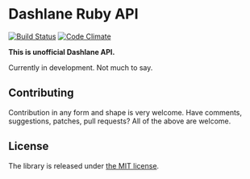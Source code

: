Dashlane Ruby API
=================

[![Build Status](https://travis-ci.org/detunized/dashlane-ruby.svg?branch=master)](https://travis-ci.org/detunized/dashlane-ruby)
[![Code Climate](https://codeclimate.com/github/detunized/dashlane-ruby/badges/gpa.svg)](https://codeclimate.com/github/detunized/dashlane-ruby)

**This is unofficial Dashlane API.**

Currently in development. Not much to say.


Contributing
------------

Contribution in any form and shape is very welcome.  Have comments,
suggestions, patches, pull requests?  All of the above are welcome.


License
-------

The library is released under [the MIT
license](http://www.opensource.org/licenses/mit-license.php).
